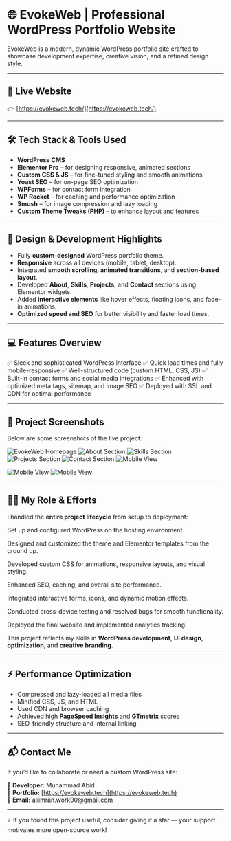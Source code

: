# 🌐 EvokeWeb | Professional WordPress Portfolio Website

EvokeWeb is a modern, dynamic WordPress portfolio site crafted to showcase development expertise, creative vision, and a refined design style.

---

## 🔗 Live Website

👉 [https://evokeweb.tech/](https://evokeweb.tech/)

---

## 🛠️ Tech Stack & Tools Used

- **WordPress CMS**
- **Elementor Pro** – for designing responsive, animated sections  
- **Custom CSS & JS** – for fine-tuned styling and smooth animations  
- **Yoast SEO** – for on-page SEO optimization  
- **WPForms** – for contact form integration  
- **WP Rocket** – for caching and performance optimization  
- **Smush** – for image compression and lazy loading  
- **Custom Theme Tweaks (PHP)** – to enhance layout and features  

---

## 🎨 Design & Development Highlights

- Fully **custom-designed** WordPress portfolio theme.  
- **Responsive** across all devices (mobile, tablet, desktop).  
- Integrated **smooth scrolling, animated transitions**, and **section-based layout**.  
- Developed **About**, **Skills**, **Projects**, and **Contact** sections using Elementor widgets.  
- Added **interactive elements** like hover effects, floating icons, and fade-in animations.  
- **Optimized speed and SEO** for better visibility and faster load times.  

---

## 💻 Features Overview
✅ Sleek and sophisticated WordPress interface
✅ Quick load times and fully mobile-responsive
✅ Well-structured code (custom HTML, CSS, JS)
✅ Built-in contact forms and social media integrations
✅ Enhanced with optimized meta tags, sitemap, and image SEO
✅ Deployed with SSL and CDN for optimal performance

---

## 📸 Project Screenshots

Below are some screenshots of the live project:

![EvokeWeb Homepage](https://github.com/aliimran09/evokeweb/blob/main/image1.png)
![About Section](https://github.com/aliimran09/evokeweb/blob/main/image2.png)
![Skills Section](https://github.com/aliimran09/evokeweb/blob/main/image3.png)
![Projects Section](https://github.com/aliimran09/evokeweb/blob/main/image4.png)
![Contact Section](https://github.com/aliimran09/evokeweb/blob/main/image5.png)
![Mobile View](https://github.com/aliimran09/evokeweb/blob/main/image6.png)

![Mobile View](https://github.com/aliimran09/evokeweb/blob/main/image7.png)
![Mobile View](https://github.com/aliimran09/evokeweb/blob/main/image8.png)

---

## 👨‍💻 My Role & Efforts

I handled the **entire project lifecycle** from setup to deployment:

Set up and configured WordPress on the hosting environment.

Designed and customized the theme and Elementor templates from the ground up.

Developed custom CSS for animations, responsive layouts, and visual styling.

Enhanced SEO, caching, and overall site performance.

Integrated interactive forms, icons, and dynamic motion effects.

Conducted cross-device testing and resolved bugs for smooth functionality.

Deployed the final website and implemented analytics tracking.

This project reflects my skills in **WordPress development**, **UI design**, **optimization**, and **creative branding**.

---

## ⚡ Performance Optimization

- Compressed and lazy-loaded all media files  
- Minified CSS, JS, and HTML  
- Used CDN and browser caching  
- Achieved high **PageSpeed Insights** and **GTmetrix** scores  
- SEO-friendly structure and internal linking  

---

## 📬 Contact Me

If you’d like to collaborate or need a custom WordPress site:

**👤 Developer:** Muhammad Abid  
**💼 Portfolio:** [https://evokeweb.tech](https://evokeweb.tech)  
**📧 Email:** aliimran.work90@gmail.com

---

⭐ If you found this project useful, consider giving it a star — your support motivates more open-source work!

